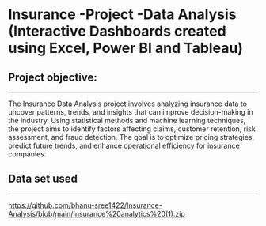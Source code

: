 # Insurance -Project -Data Analysis (Interactive Dashboards created using Excel, Power BI and Tableau) 
## Project objective:
**********************************
The Insurance Data Analysis project involves analyzing insurance data to uncover patterns, trends, and insights that can improve decision-making in the industry. Using statistical methods and machine learning techniques, the project aims to identify factors affecting claims, customer retention, risk assessment, and fraud detection. The goal is to optimize pricing strategies, predict future trends, and enhance operational efficiency for insurance companies.

##  Data set used
********************************
https://github.com/bhanu-sree1422/Insurance-Analysis/blob/main/Insurance%20analytics%20(1).zip



